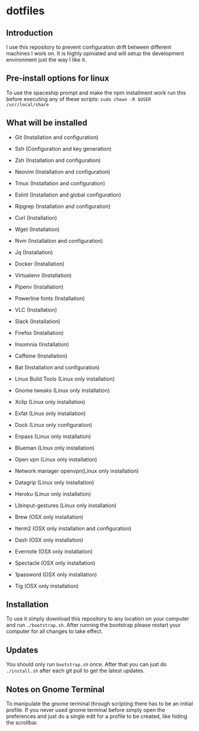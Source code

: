 # dotfiles

## Introduction
I use this repository to prevent configuration drift between different machines I work on. It is highly opiniated and will
setup the development environment just the way I like it.

## Pre-install options for linux
To use the spaceship prompt and make the npm installment work run this before executing any of these scripts: `sudo chown -R $USER /usr/local/share
`

## What will be installed
- Git (Installation and configuration)
- Ssh (Configuration and key generation)
- Zsh (Installation and configuration)
- Neovim (Installation and configuration)
- Tmux (Installation and configuration)
- Eslint (Installation and global configuration)
- Ripgrep (Installation and configuration)
- Curl (Installation)
- Wget (Installation)
- Nvm (Installation and configuration)
- Jq (Installation)
- Docker (Installation)
- Virtualenv (Installation)
- Pipenv (Installation)
- Powerline fonts (Installation)
- VLC (Installation)
- Slack (Installation)
- Firefox (Installation)
- Insomnia (Installation)
- Caffeine (Installation)
- Bat (Installation and configuration)

- Linux Build Tools (Linux only installation)
- Gnome tweaks (Linux only installation)
- Xclip (Linux only installation)
- Exfat (Linux only installation)
- Dock (Linux only configuration)
- Enpass (Linux only installation)
- Blueman (Linux only installation)
- Open vpn (Linux only installation)
- Network manager openvpn(Linux only installation)
- Datagrip (Linux only installation)
- Heroku (Linux only installation)
- Libinput-gestures (Linux only installation)

- Brew (OSX only installation)
- Iterm2 (OSX only installation and configuration)
- Dash (OSX only installation)
- Evernote (OSX only installation)
- Spectacle (OSX only installation)
- 1password (OSX only installation)
- Tig (OSX only installation)


## Installation
To use it simply download this repository to any location on your computer and run `./bootstrap.sh`.
After running the bootstrap please restart your computer for all changes to take effect.


## Updates
You should only run `bootstrap.sh` once. After that you can just do `./install.sh`
after each git pull to get the latest updates.

## Notes on Gnome Terminal
To manipulate the gnome terminal through scripting there has to be an initial profile.
If you never used gnome terminal before simply open the preferences and just do a single edit
for a profile to be created, like hiding the scrollbar.

